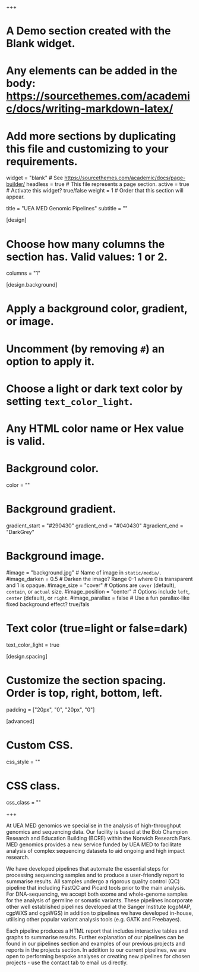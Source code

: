 +++
# A Demo section created with the Blank widget.
# Any elements can be added in the body: https://sourcethemes.com/academic/docs/writing-markdown-latex/
# Add more sections by duplicating this file and customizing to your requirements.

widget = "blank"  # See https://sourcethemes.com/academic/docs/page-builder/
headless = true  # This file represents a page section.
active = true  # Activate this widget? true/false
weight = 1  # Order that this section will appear.

title = "UEA MED Genomic Pipelines"
subtitle = ""

[design]
  # Choose how many columns the section has. Valid values: 1 or 2.
  columns = "1"

[design.background]
  # Apply a background color, gradient, or image.
  #   Uncomment (by removing `#`) an option to apply it.
  #   Choose a light or dark text color by setting `text_color_light`.
  #   Any HTML color name or Hex value is valid.

  # Background color.
  color = ""
  
  # Background gradient. 
  gradient_start = "#290430"
  gradient_end = "#040430"
  #gradient_end = "DarkGrey"
  
  # Background image.
  #image = "background.jpg"  # Name of image in `static/media/`.
  #image_darken = 0.5  # Darken the image? Range 0-1 where 0 is transparent and 1 is opaque.
  #image_size = "cover"  #  Options are `cover` (default), `contain`, or `actual` size.
  #image_position = "center"  # Options include `left`, `center` (default), or `right`.
  #image_parallax = false  # Use a fun parallax-like fixed background effect? true/fals
  
  # Text color (true=light or false=dark)
  text_color_light = true

[design.spacing]
  # Customize the section spacing. Order is top, right, bottom, left.
  padding = ["20px", "0", "20px", "0"]

[advanced]
 # Custom CSS. 
 css_style = ""
 
 # CSS class.
 css_class = ""
 

+++


At UEA MED genomics we specialise in the analysis of high-throughput genomics and sequencing data. Our facility is based at the Bob Champion Research and Education Building (BCRE) within the Norwich Research Park. MED genomics provides a new service funded by UEA MED to facilitate analysis of complex sequencing datasets to aid ongoing and high impact research. 

We have developed pipelines  that  automate the essential steps for processing sequencing samples and to produce a user-friendly report to summarise results. All samples undergo a rigorous quality control (QC) pipeline that including FastQC and Picard tools prior to the main analysis. For DNA-sequencing, we accept both exome and whole-genome samples for the analysis of germline or somatic variants. These pipelines incorporate other well established pipelines developed at the Sanger Institute (cgpMAP, cgpWXS and cgpWGS) in addition to pipelines we have developed in-house, utilising other popular variant analysis tools (e.g. GATK and Freebayes).


Each pipeline produces a HTML report that includes interactive tables and graphs to summarise results. Further explanation of our pipelines can be found in our pipelines section and examples of our previous projects and reports in the projects section. In addition to our current pipelines, we are open to performing bespoke analyses or creating new pipelines for chosen projects - use the contact tab to email us directly.





